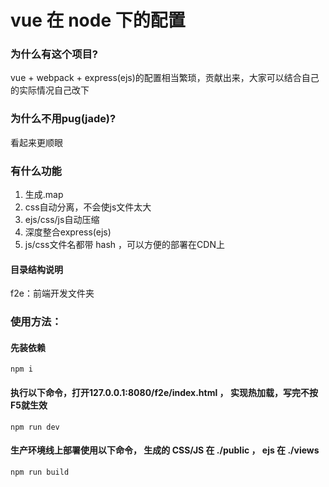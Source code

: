 # vue 在 node 下的配置

### 为什么有这个项目?
vue + webpack + express(ejs)的配置相当繁琐，贡献出来，大家可以结合自己的实际情况自己改下

### 为什么不用pug(jade)?
看起来更顺眼

### 有什么功能
1. 生成.map
2. css自动分离，不会使js文件太大
3. ejs/css/js自动压缩
4. 深度整合express(ejs)
5. js/css文件名都带 hash ，可以方便的部署在CDN上

#### 目录结构说明
f2e：前端开发文件夹

### 使用方法：

#### 先装依赖
```
npm i
```

#### 执行以下命令，打开127.0.0.1:8080/f2e/index.html ， 实现热加载，写完不按F5就生效
```
npm run dev
```

#### 生产环境线上部署使用以下命令， 生成的 CSS/JS 在 ./public ， ejs 在 ./views
```
npm run build
```

